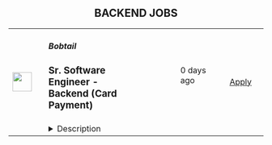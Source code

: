 <div align="center"><h2>BACKEND JOBS</h2></div><table><tr>
                <td width="100" height="100" rowspan="2">
                    <img src="https://media.licdn.com/dms/image/D4E0BAQGvUyfPVBWDyg/company-logo_200_200/0/1657595552015?e=2147483647&v=beta&t=EecsDCOy3Fh_26M1noQDDIYw8-JuGKz_d1JDvcBZ-yI" width="38px" height="auto">
                </td>
                <td width="300">
                    <h5>Bobtail</h5>
                    <h3>Sr. Software Engineer - Backend (Card Payment)</h3>
                </td>
                <td width="300">
                    <code></code>
                </td>
                <td width="200">
                <text>0 days ago</text>
                </td>
                <td width="100" rowspan="2">
                <a href="https://boards.greenhouse.io/bobtail/jobs/4001219005" align="right" target="_blank">Apply</a>
                </td>
            </tr>
            <tr>
                <td colspan="3">
                <details><summary>Description</summary>
                
    

    <h2><span style="font-weight: 400;">About Bobtail</span></h2>
<p><span style="font-weight: 400;">Bobtail is dedicated to increasing happiness by eliminating inefficiencies in the supply chain.&nbsp; We envision a supply chain without friction, fraud, waste, and abuse where companies succeed based on the value they create.&nbsp;&nbsp;</span></p>
<p><span style="font-weight: 400;">We work in a unique way at Bobtail, where we value teams over individuals and encourage experimentation and iteration to constantly improve.&nbsp; Teams are given flexibility in working towards a shared purpose and given the freedom to decide how they will accomplish their goals.&nbsp;&nbsp;</span></p>
<p><span style="font-weight: 400;">If you are an out of the box thinker that takes a proactive approach in collaborating with others to solve problems and achieve your goals - we would love to talk to you.&nbsp;&nbsp;</span></p>
<p><span style="font-weight: 400;">The things we value:</span></p>
<ol>
<li style="font-weight: 400;"><span style="font-weight: 400;">Mission</span></li>
<li style="font-weight: 400;"><span style="font-weight: 400;">Teams over individuals</span></li>
<li style="font-weight: 400;"><span style="font-weight: 400;">Collaboration</span></li>
<li style="font-weight: 400;"><span style="font-weight: 400;">Communication</span></li>
<li style="font-weight: 400;"><span style="font-weight: 400;">Iteration</span></li>
<li style="font-weight: 400;"><span style="font-weight: 400;">Experimentation and failing fast</span></li>
<li style="font-weight: 400;"><span style="font-weight: 400;">Initiative and solutions oriented approach</span></li>
<li style="font-weight: 400;"><span style="font-weight: 400;">Documentation</span></li>
<li style="font-weight: 400;"><span style="font-weight: 400;">Data</span></li>
<li style="font-weight: 400;"><span style="font-weight: 400;">Mental health and work life balance</span></li>
<li style="font-weight: 400;"><span style="font-weight: 400;">Diversity</span></li>
<li style="font-weight: 400;"><span style="font-weight: 400;">Transparency</span><span style="font-weight: 400;"><br><br></span></li>
</ol>
<h2><span style="font-weight: 400;">You should apply if you have:</span></h2>
<ul>
<li style="font-weight: 400;"><span style="font-weight: 400;">Exposure to SDLC from reviewing requirements through to debugging complex systems in Production.</span></li>
<li style="font-weight: 400;"><span style="font-weight: 400;">Strong theoretical fundamentals and hands-on experience designing and implementing highly available and performant fault-tolerant distributed systems.</span></li>
<li style="font-weight: 400;"><span style="font-weight: 400;">5+ years of experience in software engineering with demonstrated proficiency in programming languages, such as nodejs, typescript and overall system design.</span></li>
<li style="font-weight: 400;"><span style="font-weight: 400;">Experience building enterprise software, event driven microservices architecture, and distributed systems at scale.</span></li>
<li style="font-weight: 400;"><span style="font-weight: 400;">Bachelor's degree in computer science or a related engineering degree.</span></li>
</ul>
<h2><span style="font-weight: 400;">You will be responsible for:</span></h2>
<ul>
<li style="font-weight: 400;"><span style="font-weight: 400;">Writing reusable, testable, efficient and secure code.</span></li>
<li style="font-weight: 400;"><span style="font-weight: 400;">Working with large scale, highly available and resilient modern financial systems.</span></li>
<li style="font-weight: 400;"><span style="font-weight: 400;">Working with automated deployment, enabling code release multiple times a day.</span></li>
<li style="font-weight: 400;"><span style="font-weight: 400;">Working with modern tools and languages that excite you</span></li>
<li style="font-weight: 400;"><span style="font-weight: 400;">Being an integral part of a team, in addition to its culture and ways of working. Common practices include agile methodologies.</span></li>
</ul>
<h2><span style="font-weight: 400;">Some of the technologies you’ll get to work with:</span></h2>
<ul>
<li style="font-weight: 400;"><span style="font-weight: 400;">Typescript &amp; Javascript.</span></li>
<li style="font-weight: 400;"><span style="font-weight: 400;">Node.js, Express js.</span></li>
<li style="font-weight: 400;"><span style="font-weight: 400;">CI/CD, AWS, Terraform, Docker, EKS / ECS.</span></li>
</ul>
<h2><span style="font-weight: 400;">Benefits</span></h2>
<ul>
<li style="font-weight: 400;"><span style="font-weight: 400;">Monthly Mental Break Day</span></li>
<li style="font-weight: 400;"><span style="font-weight: 400;">Paid Time Off</span></li>
<li style="font-weight: 400;"><span style="font-weight: 400;">Work from home (or wherever)</span></li>
<li style="font-weight: 400;"><span style="font-weight: 400;">Parental leave</span></li>
</ul>
<p><span style="font-weight: 400;">If you are interested in learning more, please email us at careers@bobtail.com.</span></p>
<p><span style="font-weight: 400;"><br></span><span style="font-weight: 400;">Creating a diverse and inclusive workplace is Bobtail’s nucleus. We are an equal opportunity employer and embrace people of different backgrounds, cultures, religions, national origins, races, colors, genders, gender expressions, sexual orientations, ages, marital status, veteran status, experiences, abilities and perspective</span><span style="font-weight: 400;">s.</span> <span style="font-weight: 400;"><br><br></span></p>

    

    

                </details>
                </td>
            </tr>,<tr>
                <td width="100" height="100" rowspan="2">
                    <img src="https://media.licdn.com/dms/image/D4E0BAQGvUyfPVBWDyg/company-logo_200_200/0/1657595552015?e=2147483647&v=beta&t=EecsDCOy3Fh_26M1noQDDIYw8-JuGKz_d1JDvcBZ-yI" width="38px" height="auto">
                </td>
                <td width="300">
                    <h5>Bobtail</h5>
                    <h3>Sr. Software Engineer - Backend (Factoring)</h3>
                </td>
                <td width="300">
                    <code></code>
                </td>
                <td width="200">
                <text>0 days ago</text>
                </td>
                <td width="100" rowspan="2">
                <a href="https://boards.greenhouse.io/bobtail/jobs/4065786005" align="right" target="_blank">Apply</a>
                </td>
            </tr>
            <tr>
                <td colspan="3">
                <details><summary>Description</summary>
                
    

    <h2><span style="font-weight: 400;">About Bobtail</span></h2>
<p><span style="font-weight: 400;">Bobtail is dedicated to increasing happiness by eliminating inefficiencies in the supply chain.&nbsp; We envision a supply chain without friction, fraud, waste, and abuse where companies succeed based on the value they create.&nbsp;&nbsp;</span></p>
<p><span style="font-weight: 400;">We work in a unique way at Bobtail, where we value teams over individuals and encourage experimentation and iteration to constantly improve.&nbsp; Teams are given flexibility in working towards a shared purpose and given the freedom to decide how they will accomplish their goals.&nbsp;&nbsp;</span></p>
<p><span style="font-weight: 400;">If you are an out of the box thinker that takes a proactive approach in collaborating with others to solve problems and achieve your goals - we would love to talk to you.&nbsp;&nbsp;</span></p>
<p><span style="font-weight: 400;">The things we value:</span></p>
<ol>
<li style="font-weight: 400;"><span style="font-weight: 400;">Mission</span></li>
<li style="font-weight: 400;"><span style="font-weight: 400;">Teams over individuals</span></li>
<li style="font-weight: 400;"><span style="font-weight: 400;">Collaboration</span></li>
<li style="font-weight: 400;"><span style="font-weight: 400;">Communication</span></li>
<li style="font-weight: 400;"><span style="font-weight: 400;">Iteration</span></li>
<li style="font-weight: 400;"><span style="font-weight: 400;">Experimentation and failing fast</span></li>
<li style="font-weight: 400;"><span style="font-weight: 400;">Initiative and solutions oriented approach</span></li>
<li style="font-weight: 400;"><span style="font-weight: 400;">Documentation</span></li>
<li style="font-weight: 400;"><span style="font-weight: 400;">Data</span></li>
<li style="font-weight: 400;"><span style="font-weight: 400;">Mental health and work life balance</span></li>
<li style="font-weight: 400;"><span style="font-weight: 400;">Diversity</span></li>
<li style="font-weight: 400;"><span style="font-weight: 400;">Transparency</span></li>
</ol>
<p><span style="font-weight: 400;">Bobtail is excited to be at a high growth point in its journey.&nbsp; This is an opportunity to be a servant leader at a dynamic organization where you are responsible for all software development activities.&nbsp; This leader has the ability to work with people from a diverse set of backgrounds, is a student of organizational management and culture, and can balance business and technical priorities while always putting the customer and company mission first.&nbsp; A sense of humor helps.&nbsp;&nbsp;</span></p>
<h2><span style="font-weight: 400;">You should apply if you have:</span></h2>
<ul>
<li style="font-weight: 400;"><span style="font-weight: 400;">CS/CE Degree</span></li>
<li style="font-weight: 400;"><span style="font-weight: 400;">5+ years of experience in software engineering with demonstrated proficiency in programming languages, such as nodejs, typescript and overall system design.</span></li>
<li style="font-weight: 400;"><span style="font-weight: 400;">Experience building enterprise software, event driven microservices architecture, and distributed systems at scale</span></li>
<li style="font-weight: 400;"><span style="font-weight: 400;">Experience at a high growth startup and an enterprise level organization</span></li>
<li style="font-weight: 400;"><span style="font-weight: 400;">Experience managing a rapidly growing and distributed organization</span></li>
<li style="font-weight: 400;"><span style="font-weight: 400;">Expert understanding of software development processes and lifecycle</span></li>
<li style="font-weight: 400;"><span style="font-weight: 400;">Expert knowledge of agile methodologies and frameworks</span></li>
<li style="font-weight: 400;"><span style="font-weight: 400;">Excellent social and communication skills, ability to be personable yet persistent</span></li>
<li style="font-weight: 400;"><span style="font-weight: 400;">Strong analytical and problem solving skills with a track record of a solutions driven approach.</span></li>
<li style="font-weight: 400;"><span style="font-weight: 400;">Experience scaling engineering organizations and have a deep understanding of the importance of tools, processes, organizational design, and the culture of strong teams.</span></li>
<li style="font-weight: 400;"><span style="font-weight: 400;">Implemented OKR’s in an engineering organization</span></li>
<li style="font-weight: 400;"><span style="font-weight: 400;">Bachelor's degree in computer science or a related engineering degree</span></li>
<li style="font-weight: 400;"><span style="font-weight: 400;">Adept at working within SCRUM and Kanban workflows</span></li>
<li style="font-weight: 400;"><span style="font-weight: 400;">Experience with modern DevOps design and implementation</span></li>
<li style="font-weight: 400;"><span style="font-weight: 400;">Exposure to SDLC from reviewing requirements through to debugging complex systems in Production.</span></li>
<li style="font-weight: 400;"><span style="font-weight: 400;">Strong theoretical fundamentals and hands-on experience designing and implementing highly available and performant fault-tolerant distributed systems.</span></li>
</ul>
<h2><span style="font-weight: 400;">You will be responsible for:</span></h2>
<ul>
<li style="font-weight: 400;"><span style="font-weight: 400;">Contribute to design and development of enterprise scale application.</span></li>
<li style="font-weight: 400;"><span style="font-weight: 400;">Develop features and improvements to the Bobtail product in a secure, well-tested, and performant way</span></li>
<li style="font-weight: 400;"><span style="font-weight: 400;">Debug production level issues throughout the application.</span></li>
<li style="font-weight: 400;"><span style="font-weight: 400;">Collaborate with Product Management and other stakeholders within Engineering (Frontend, UX, etc.) to maintain a high bar for quality in a fast-paced, iterative environment</span></li>
<li style="font-weight: 400;"><span style="font-weight: 400;">Advocate for improvements to product quality, security, and performance</span></li>
<li style="font-weight: 400;"><span style="font-weight: 400;">Solve technical problems of moderate scope and complexity.</span></li>
<li style="font-weight: 400;"><span style="font-weight: 400;">Craft code that meets our internal standards for style, maintainability, and best practices for a high-scale web environment.</span></li>
<li style="font-weight: 400;"><span style="font-weight: 400;">Conduct Code Review within our Code Review Guidelines and ensure community contributions receive a swift response.</span></li>
<li style="font-weight: 400;"><span style="font-weight: 400;">Recognize impediments to our efficiency as a team ("technical debt"), propose and implement solutions</span></li>
<li style="font-weight: 400;"><span style="font-weight: 400;">Solve technical problems of high scope and complexity.</span></li>
<li style="font-weight: 400;"><span style="font-weight: 400;">Exert influence on the overall objectives and long-range goals of your team.</span></li>
<li style="font-weight: 400;"><span style="font-weight: 400;">Experience with performance and optimization problems, particularly at large scale, and a demonstrated ability to both diagnose and prevent these problems</span></li>
<li style="font-weight: 400;"><span style="font-weight: 400;">Help to define and improve our internal standards for style, maintainability, and best practices for a high-scale web environment. Maintain and advocate for these standards through code review.</span></li>
<li style="font-weight: 400;"><span style="font-weight: 400;">Provide mentorship for Junior and Intermediate Engineers on your team to help them grow in their technical responsibilities and remove blockers to their autonomy.</span></li>
<li style="font-weight: 400;"><span style="font-weight: 400;">Confidently ship large sized features and improvements with minimal guidance and support from other team members. Collaborate with the team on larger projects.</span></li>
</ul>
<h2><span style="font-weight: 400;">Benefits</span></h2>
<ul>
<li style="font-weight: 400;"><span style="font-weight: 400;">Monthly Mental Break Day</span></li>
<li style="font-weight: 400;"><span style="font-weight: 400;">Paid Time Off</span></li>
<li style="font-weight: 400;"><span style="font-weight: 400;">Work from home (or wherever)</span></li>
<li style="font-weight: 400;"><span style="font-weight: 400;">Parental leave</span></li>
</ul>
<p>&nbsp;</p>
<p><span style="font-weight: 400;">Creating a diverse and inclusive workplace is Bobtail’s nucleus. We are an equal opportunity employer and embrace people of different backgrounds, cultures, religions, national origins, races, colors, genders, gender expressions, sexual orientations, ages, marital status, veteran status, experiences, abilities and perspective</span><span style="font-weight: 400;">s.</span><span style="font-weight: 400;"> </span><span style="font-weight: 400;"><br><br></span></p>

    

    

                </details>
                </td>
            </tr>,<tr>
                <td width="100" height="100" rowspan="2">
                    <img src="https://pbs.twimg.com/profile_images/1382655628523364355/MWPIbbID_400x400.jpg" width="38px" height="auto">
                </td>
                <td width="300">
                    <h5>CoverGo</h5>
                    <h3>Lead Back End Engineer (Fully Remote)</h3>
                </td>
                <td width="300">
                    <code></code>
                </td>
                <td width="200">
                <text>0 days ago</text>
                </td>
                <td width="100" rowspan="2">
                <a href="https://apply.workable.com/covergo/j/4B830BD177" align="right" target="_blank">Apply</a>
                </td>
            </tr>
            <tr>
                <td colspan="3">
                <details><summary>Description</summary>
                <p><strong>Top 3 Reasons To Join Us</strong></p><ul> <li>Competitive Salary</li> <li>100% Remote</li> <li>Working on the latest tech for the Insurtech Market Leader</li> </ul><p><strong>About Us</strong></p><p>At CoverGo, our mission is to empower all insurance companies to make insurance 100% digital and accessible to everyone.</p><ul> <li>We are a leading global no-code insurance platform for health, life, and P&amp;C</li> <li>We’re the winner of the Insurtech of the Year in all of Asia and other awards globally</li> <li>We work with insurance enterprise clients such as AXA, Bupa, MSIG, Dai-ichi, Bank of China Group Insurance, and many more</li> <li>We're an international, diverse team of over 120 people with 30 nationalities and team members working remotely from all over the world</li> <li>We are fully funded and backed by reputable VC funds and strategic institutional investors</li> <li>We have offices in the US, Singapore, Hong Kong, UAE and Vietnam</li> <li>We’ve grown our annualized revenue by over 30x since January 2021</li> <li>We’re constantly working towards making CoverGo a workplace that you love coming to. We deeply believe that bringing together a diversity of thoughts, expressions, and perspectives is key to building the best culture for equally diverse communities all over the world</li> </ul><p><strong>About the Role</strong></p><p>.Net Backend engineering is the heart of our technical excellence. We are looking for people who are able to analyze complex insurance domains and build high-quality API and microservices in cross-functional product and project teams.</p><p>CoverGo is a Kubernetes-native platform that consists of around twenty microservices exposed via a GraphQL gateway (<a href="https://api.covergo.com/playground" rel="nofollow noreferrer noopener" class="external">https://api.covergo.com/playground</a>), based on .net 6.</p><p><strong>What You Will Do</strong></p><ul> <li>Lead and mentor a team of backend engineers, providing guidance and support to help them achieve their full potential</li> <li>Help us design, build, grow and maintain our services</li> <li>Be a role model of hands-on expertise and knowledge for backend team</li> <li>Apply your skills to develop robust and scalable software</li> <li>Define short-term and long-term goals for more engineers by leveraging their strengths &amp; skills, and help identify talent gaps required for team success with the guidance from management</li> <li>Monitor and evaluate the performance of engineers, recognizing their achievements and providing constructive feedback for improvement</li> <li>Actively participate in the hiring process of engineers</li> </ul><p><strong>You'll be successful in this role if:</strong></p><ul> <li>You are a hands-on engineer, and you love what you do</li> <li>You like to empower people to thrive and grow</li> <li>You are adept at productive and respectful culture without micromanagement</li> <li>You are a quick learner and excited about learning new technologies</li> <li>You are passionate about automated testing, code quality and engineering best practices</li> <li>You advocate software craftsmanship and take pride in your work</li> <li>You enjoy collaborating with engineers across functional teams and have excellent communication skills</li> <li>You enjoy taking full ownership of projects from conception to production</li> </ul><p><strong>What We Need</strong></p><ul> <li>Experience in Domain Driven Design</li> <li>Experience in running teams of 3+ people</li> <li>Excellent understanding of .NET Core and C#</li> <li>Intensive TDD &amp; BDD practice</li> <li>Experience with Docker</li> <li>Familiarity with microservices using GraphQL</li> <li>Experience with database technologies like MongoDB, PostgreSQL</li> <li>Read and understood books form Vaughn Vernon, Eric Evans, Martin Fowler</li> <li>MS/BS in Computer Science or a related degree</li> </ul><p><strong>It'll be nice if you have some experience in the areas:</strong></p><ul> <li>Event Storming or Event Modeling</li> <li>SpecFlow</li> <li>GitHub Actions</li> <li>Cloud Computing platforms: Amazon AWS, Microsoft Azure, Google Cloud, Alibaba etc.</li> <li>Insurance and fintech experience</li> <li>Kubernetes</li> <li>GitOps</li> </ul><h3>Requirements: </h3><h3>Benefits: </h3>
                </details>
                </td>
            </tr>,<tr>
                <td width="100" height="100" rowspan="2">
                    <img src="https://pbs.twimg.com/profile_images/1382655628523364355/MWPIbbID_400x400.jpg" width="38px" height="auto">
                </td>
                <td width="300">
                    <h5>CoverGo</h5>
                    <h3>Senior Backend Engineer .Net (Fully Remote)</h3>
                </td>
                <td width="300">
                    <code></code>
                </td>
                <td width="200">
                <text>0 days ago</text>
                </td>
                <td width="100" rowspan="2">
                <a href="https://apply.workable.com/covergo/j/FF05A18560" align="right" target="_blank">Apply</a>
                </td>
            </tr>
            <tr>
                <td colspan="3">
                <details><summary>Description</summary>
                <p><strong>Top 3 Reasons To Join Us</strong></p><ul> <li>Competitive Salary</li> <li>100% Remote</li> <li>Working on the latest tech for the Insurtech Market Leader</li> </ul><p><strong>About Us</strong></p><p>At CoverGo, our mission is to empower all insurance companies to make insurance 100% digital and accessible to everyone.</p><ul> <li>We are a leading global no-code insurance platform for health, life, and P&amp;C</li> <li>We’re the winner of the Insurtech of the Year in all of Asia and other awards globally</li> <li>We work with insurance enterprise clients such as AXA, Bupa, MSIG, Dai-ichi, Bank of China Group Insurance, and many more</li> <li>We're an international, diverse team of over 120 people with 30 nationalities and team members working remotely from all over the world</li> <li>We are fully funded and backed by reputable VC funds and strategic institutional investors</li> <li>We have offices in the US, Singapore, Hong Kong, UAE and Vietnam</li> <li>We’ve grown our annualized revenue by over 30x since January 2021</li> <li>We’re constantly working towards making CoverGo a workplace that you love coming to. We deeply believe that bringing together a diversity of thoughts, expressions, and perspectives is key to building the best culture for equally diverse communities all over the world</li> </ul><p><strong>About the Role</strong></p><p>.Net Backend engineering is the heart of our technical excellence. We are looking for people who are able to analyze complex insurance domains and build high-quality API and microservices in cross-functional product and project teams.</p><p>CoverGo is a Kubernetes-native platform that consists of around twenty microservices exposed via a GraphQL gateway (<a href="https://api.covergo.com/playground" target="_blank" rel="nofollow noreferrer noopener" class="external">https://api.covergo.com/playground</a>), based on .net 6.</p><p><strong>What You Will Do</strong><br></p><ul> <li>Help us build, grow and maintain our services</li> <li>Apply your skills to develop robust and scalable software</li> </ul><p>You'll be successful in this role if:</p><ul> <li>You are a hands-on engineer, and you love what you do</li> <li>You are a quick learner and excited about learning new technologies</li> <li>You are passionate about automated testing, code quality and engineering best practices</li> <li>You advocate software craftsmanship and take pride in your work</li> <li>You enjoy collaborating with engineers across functional teams and have excellent communication skills</li> <li>You enjoy taking full ownership of projects from conception to production</li> </ul><p><strong>What We Need</strong><br></p><ul> <li>Experience in Event sourcing, CQRS, and DDD (Domain Driven Design)</li> <li>Excellent understanding of .NET Core and C#</li> <li>Experience with Docker</li> <li>Familiarity with microservices using GraphQL</li> <li>Experience with database technologies like MongoDB, PostgreSQL</li> <li>Intensive TDD practice</li> </ul><p><strong>It'll be nice if you have some experience in areas:</strong></p><ul> <li>Event Storming or Event Modeling</li> <li>SpecFlow and BDD</li> <li>GitHub Actions</li> <li>Cloud Computing platforms: Amazon AWS, Microsoft Azure, Google Cloud, Alibaba etc.</li> <li>MS/BS in Computer Science or a related degree</li> <li>Insurance and fintech experience</li> <li>Read and understood books from Vaughn Vernon, Eric Evans, Martin Fowler</li> <li>Kubernetes</li> <li>GitOps</li> </ul><p><strong>Why You'll Love Working Here</strong></p><ul> <li>Salary: Up to 6,000 USD/Month</li> <li>Fully remote employment. Work from anywhere and/or from one of our physical offices in Vietnam, Singapore or Hong Kong occasionally.</li> <li>Paid annual leave.</li> <li>Employee stock options</li> <li>Company Performance Bonus</li> <li>Company activities &amp; Team offsites</li> <li>Training and Development Plan</li> </ul><p><strong>Covergo Company </strong><a href="https://www.youtube.com/watch?v=YI0ezLxvFvA" rel="nofollow noreferrer noopener" class="external"><strong>Video</strong></a></p><h3>Requirements: </h3><h3>Benefits: </h3>
                </details>
                </td>
            </tr>,<tr>
                <td width="100" height="100" rowspan="2">
                    <img src="https://pbs.twimg.com/profile_images/1382655628523364355/MWPIbbID_400x400.jpg" width="38px" height="auto">
                </td>
                <td width="300">
                    <h5>CoverGo</h5>
                    <h3>Senior Backend Engineer .Net (Fully Remote)</h3>
                </td>
                <td width="300">
                    <code></code>
                </td>
                <td width="200">
                <text>0 days ago</text>
                </td>
                <td width="100" rowspan="2">
                <a href="https://apply.workable.com/covergo/j/848A82D1BE" align="right" target="_blank">Apply</a>
                </td>
            </tr>
            <tr>
                <td colspan="3">
                <details><summary>Description</summary>
                <p><strong>Top 3 Reasons To Join Us</strong></p><ul> <li>Competitive Salary</li> <li>100% Remote</li> <li>Working on the latest tech for the Insurtech Market Leader</li> </ul><p><strong>About Us</strong></p><p>At CoverGo, our mission is to empower all insurance companies to make insurance 100% digital and accessible to everyone.</p><ul> <li>We are a leading global no-code insurance platform for health, life, and P&amp;C</li> <li>We’re the winner of the Insurtech of the Year in all of Asia and other awards globally</li> <li>We work with insurance enterprise clients such as AXA, Bupa, MSIG, Dai-ichi, Bank of China Group Insurance, and many more</li> <li>We're an international, diverse team of over 120 people with 30 nationalities and team members working remotely from all over the world</li> <li>We are fully funded and backed by reputable VC funds and strategic institutional investors</li> <li>We have offices in the US, Singapore, Hong Kong, UAE and Vietnam</li> <li>We’ve grown our annualized revenue by over 30x since January 2021</li> <li>We’re constantly working towards making CoverGo a workplace that you love coming to. We deeply believe that bringing together a diversity of thoughts, expressions, and perspectives is key to building the best culture for equally diverse communities all over the world</li> </ul><p><strong>About the Role</strong></p><p>.Net Backend engineering is the heart of our technical excellence. We are looking for people who are able to analyze complex insurance domains and build high-quality API and microservices in cross-functional product and project teams.</p><p>CoverGo is a Kubernetes-native platform that consists of around twenty microservices exposed via a GraphQL gateway (<a target="_blank" href="https://api.covergo.com/playground" rel="nofollow noreferrer noopener" class="external">https://api.covergo.com/playground</a>), based on .net 6.</p><p><strong>What You Will Do</strong><br></p><ul> <li>Help us build, grow and maintain our services</li> <li>Apply your skills to develop robust and scalable software</li> </ul><p>You'll be successful in this role if:</p><ul> <li>You are a hands-on engineer, and you love what you do</li> <li>You are a quick learner and excited about learning new technologies</li> <li>You are passionate about automated testing, code quality and engineering best practices</li> <li>You advocate software craftsmanship and take pride in your work</li> <li>You enjoy collaborating with engineers across functional teams and have excellent communication skills</li> <li>You enjoy taking full ownership of projects from conception to production</li> </ul><p><strong>What We Need</strong><br></p><ul> <li>Experience in Event sourcing, CQRS, and DDD (Domain Driven Design)</li> <li>Excellent understanding of .NET Core and C#</li> <li>Experience with Docker</li> <li>Familiarity with microservices using GraphQL</li> <li>Experience with database technologies like MongoDB, PostgreSQL</li> <li>Intensive TDD practice</li> </ul><p>It'll be nice if you have some experience in areas:</p><ul> <li>Event Storming or Event Modeling</li> <li>SpecFlow and BDD</li> <li>GitHub Actions</li> <li>Cloud Computing platforms: Amazon AWS, Microsoft Azure, Google Cloud, Alibaba etc.</li> <li>MS/BS in Computer Science or a related degree</li> <li>Insurance and fintech experience</li> <li>Read and understood books from Vaughn Vernon, Eric Evans, Martin Fowler</li> <li>Kubernetes</li> <li>GitOps</li> </ul><p><strong>Why You'll Love Working Here</strong></p><ul> <li>Salary: Up to 6,000 USD/Month</li> <li>Fully remote employment. Work from anywhere and/or from one of our physical offices in Vietnam, Singapore or Hong Kong occasionally.</li> <li>Paid annual leave.</li> <li>Employee stock options</li> <li>Company Performance Bonus</li> <li>Company activities &amp; Team offsites</li> <li>Training and Development Plan</li> </ul><p><strong>Covergo Company <a href="https://www.youtube.com/watch?v=YI0ezLxvFvA" rel="nofollow noreferrer noopener" class="external">Video</a></strong></p><h3>Requirements: </h3><h3>Benefits: </h3>
                </details>
                </td>
            </tr>,<tr>
                <td width="100" height="100" rowspan="2">
                    <img src="https://pbs.twimg.com/profile_images/1382655628523364355/MWPIbbID_400x400.jpg" width="38px" height="auto">
                </td>
                <td width="300">
                    <h5>CoverGo</h5>
                    <h3>Senior Backend Engineer .Net (Fully Remote)</h3>
                </td>
                <td width="300">
                    <code></code>
                </td>
                <td width="200">
                <text>0 days ago</text>
                </td>
                <td width="100" rowspan="2">
                <a href="https://apply.workable.com/covergo/j/C0E79DC52C" align="right" target="_blank">Apply</a>
                </td>
            </tr>
            <tr>
                <td colspan="3">
                <details><summary>Description</summary>
                <p><strong>Top 3 Reasons To Join Us</strong></p><ul> <li>Competitive Salary</li> <li>100% Remote</li> <li>Working on the latest tech for the Insurtech Market Leader</li> </ul><p><strong>About Us</strong></p><p>At CoverGo, our mission is to empower all insurance companies to make insurance 100% digital and accessible to everyone.</p><ul> <li>We are a leading global no-code insurance platform for health, life, and P&amp;C</li> <li>We’re the winner of the Insurtech of the Year in all of Asia and other awards globally</li> <li>We work with insurance enterprise clients such as AXA, Bupa, MSIG, Dai-ichi, Bank of China Group Insurance, and many more</li> <li>We're an international, diverse team of over 120 people with 30 nationalities and team members working remotely from all over the world</li> <li>We are fully funded and backed by reputable VC funds and strategic institutional investors</li> <li>We have offices in the US, Singapore, Hong Kong, UAE and Vietnam</li> <li>We’ve grown our annualized revenue by over 30x since January 2021</li> <li>We’re constantly working towards making CoverGo a workplace that you love coming to. We deeply believe that bringing together a diversity of thoughts, expressions, and perspectives is key to building the best culture for equally diverse communities all over the world</li> </ul><p><strong>About the Role</strong></p><p>.Net Backend engineering is the heart of our technical excellence. We are looking for people who are able to analyze complex insurance domains and build high-quality API and microservices in cross-functional product and project teams.</p><p>CoverGo is a Kubernetes-native platform that consists of around twenty microservices exposed via a GraphQL gateway (<a target="_blank" href="https://api.covergo.com/playground" rel="nofollow noreferrer noopener" class="external">https://api.covergo.com/playground</a>), based on .net 6.</p><p><strong>What You Will Do</strong><br></p><ul> <li>Help us build, grow and maintain our services</li> <li>Apply your skills to develop robust and scalable software</li> </ul><p>You'll be successful in this role if:</p><ul> <li>You are a hands-on engineer, and you love what you do</li> <li>You are a quick learner and excited about learning new technologies</li> <li>You are passionate about automated testing, code quality and engineering best practices</li> <li>You advocate software craftsmanship and take pride in your work</li> <li>You enjoy collaborating with engineers across functional teams and have excellent communication skills</li> <li>You enjoy taking full ownership of projects from conception to production</li> </ul><p><strong>What We Need</strong><br></p><ul> <li>Experience in Event sourcing, CQRS, and DDD (Domain Driven Design)</li> <li>Excellent understanding of .NET Core and C#</li> <li>Experience with Docker</li> <li>Familiarity with microservices using GraphQL</li> <li>Experience with database technologies like MongoDB, PostgreSQL</li> <li>Intensive TDD practice</li> </ul><p>It'll be nice if you have some experience in areas:</p><ul> <li>Event Storming or Event Modeling</li> <li>SpecFlow and BDD</li> <li>GitHub Actions</li> <li>Cloud Computing platforms: Amazon AWS, Microsoft Azure, Google Cloud, Alibaba etc.</li> <li>MS/BS in Computer Science or a related degree</li> <li>Insurance and fintech experience</li> <li>Read and understood books from Vaughn Vernon, Eric Evans, Martin Fowler</li> <li>Kubernetes</li> <li>GitOps</li> </ul><p><strong>Why You'll Love Working Here</strong></p><ul> <li>Salary: Up to 6,000 USD/Month</li> <li>Fully remote employment. Work from anywhere and/or from one of our physical offices in Vietnam, Singapore or Hong Kong occasionally.</li> <li>Paid annual leave.</li> <li>Employee stock options</li> <li>Company Performance Bonus</li> <li>Company activities &amp; Team offsites</li> <li>Training and Development Plan</li> </ul><p><strong>CoverGo Company </strong><a href="https://www.youtube.com/watch?v=YI0ezLxvFvA" rel="nofollow noreferrer noopener" class="external"><strong>Video</strong></a></p><h3>Requirements: </h3><h3>Benefits: </h3>
                </details>
                </td>
            </tr>,<tr>
                <td width="100" height="100" rowspan="2">
                    <img src="https://pbs.twimg.com/profile_images/1663581815960145923/EiMoGuaS_400x400.jpg" width="38px" height="auto">
                </td>
                <td width="300">
                    <h5>Umbrel</h5>
                    <h3>Software Engineer (Backend JS)</h3>
                </td>
                <td width="300">
                    <code></code>
                </td>
                <td width="200">
                <text>0 days ago</text>
                </td>
                <td width="100" rowspan="2">
                <a href="https://umbrel.crew.work/jobs/62596118dfd5aa851d95852d" align="right" target="_blank">Apply</a>
                </td>
            </tr>
            <tr>
                <td colspan="3">
                <details><summary>Description</summary>
                <p>Engineers on our team today:</p><ul><li>Work primarily in JavaScript, and dabble in Shell/Python as necessary</li><li>Build APIs in Node.js</li><li>Are extremely supportive, especially when teammates are faced with new challenges</li><li>Leave no opportunity to&nbsp;<a href="https://twitter.com/search?q=karen%20getumbrel&amp;src=typed_query" rel="noopener noreferrer" target="_blank">sneak jokes</a>&nbsp;into the source code</li><li>Are left to autonomously figure out solutions to their challenges</li><li>Think hard about every problem and its solution from user’s perspective</li><li>Value clear and frequent communication (we do a lot of reading and writing)</li><li>Enjoy being a generalist and are not tied down to a specific framework or surface area of our codebase</li><li>Are naturally curious and willing to learn something they don’t have experience in</li><li>Feel a great sense of accountability to each other</li><li>Have good judgement of when to ship: perfect is the enemy of good</li><li>Have a fundamental understanding of Linux/Docker/networking</li></ul>
                </details>
                </td>
            </tr></table>